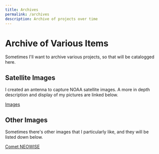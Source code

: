 ```yaml
---
title: Archives
permalink: /archives
description: Archive of projects over time
---
```


# Archive of Various Items
Sometimes I'll want to archive various projects, so that will be catalogged here.

## Satellite Images
I created an antenna to capture NOAA satellite images. A more in depth description and display of my pictures are linked below.

[Images](/archives/satellite_images)

## Other Images
Sometimes there's other images that I particularly like, and they will be listed down below.

[Comet NEOWISE](/archives/comet_neowise)

